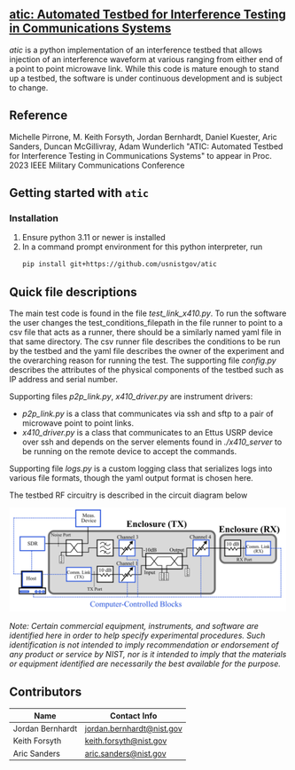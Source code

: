 ## <u>**atic: Automated Testbed for Interference Testing in Communications Systems**</u>
*atic* is a python implementation of an interference testbed that allows
injection of an interference waveform at various ranging from either end of
a point to point microwave link. While this code is mature enough to stand up a
testbed, the software is under continuous development and is subject to change.

## Reference
Michelle Pirrone, M. Keith Forsyth, Jordan Bernhardt, Daniel Kuester, Aric Sanders, Duncan McGillivray, Adam Wunderlich
"ATIC: Automated Testbed for Interference Testing in Communications Systems" to appear in Proc. 2023 IEEE Military Communications Conference


## Getting started with `atic`
### Installation
1. Ensure python 3.11 or newer is installed
2. In a command prompt environment for this python interpreter, run
    ```sh
    pip install git+https://github.com/usnistgov/atic
    ```

## Quick file descriptions
The main test code is found in the file *test_link_x410.py*.  To run the software
the user changes the test_conditions_filepath in the file runner to point to a
csv file that acts as a runner, there should be a similarly named  yaml file in that
same directory.  The csv runner file describes the conditions to be run by the testbed
and the yaml file describes the owner of the experiment and the overarching reason for
running the test.  The supporting file *config.py* describes the attributes of the physical
components of the testbed such as IP address and serial number.

Supporting files *p2p_link.py*, *x410_driver.py* are instrument drivers:
- *p2p_link.py* is a class that communicates via 
ssh and sftp to a pair of microwave point to point links.
- *x410_driver.py* is a class that communicates to an Ettus
USRP device over ssh and depends on the server elements found
in *./x410_server* to be running on the remote device to accept
the commands.

Supporting file *logs.py* is a custom logging class that serializes logs into
various file formats, though the yaml output format is chosen here.

The testbed RF circuitry is described in the circuit diagram below

<img src=circuit_diagram.png alt="RF Circuit" width="500" />

_Note: Certain commercial equipment, instruments, and software are identified here in order to help specify experimental procedures.  Such identification is not intended to imply recommendation or endorsement of any product or service by NIST, nor is it intended to imply that the materials or equipment identified are necessarily the best available for the purpose._

## Contributors
| Name  | Contact Info |
|---|---|
| Jordan Bernhardt  | <jordan.bernhardt@nist.gov>  |
| Keith Forsyth  | <keith.forsyth@nist.gov>  |
| Aric Sanders  | <aric.sanders@nist.gov>  |
